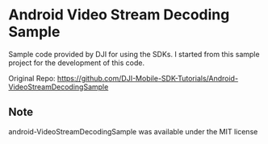 # Android Video Stream Decoding Sample

Sample code provided by DJI for using the SDKs. I started from this sample project for the development of this code.

Original Repo: <https://github.com/DJI-Mobile-SDK-Tutorials/Android-VideoStreamDecodingSample>

## Note
android-VideoStreamDecodingSample was available under the MIT license
  
  
